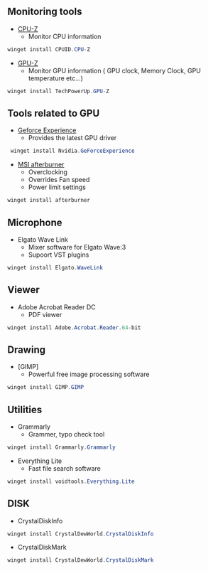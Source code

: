 ## Monitoring tools

- [CPU-Z](https://www.cpuid.com/softwares/cpu-z.html)
  - Monitor CPU information
  
```powershell
winget install CPUID.CPU-Z
```

- [GPU-Z](https://www.techpowerup.com/gpuz/)
  - Monitor GPU information ( GPU clock, Memory Clock, GPU temperature etc...)
  
```powershell
winget install TechPowerUp.GPU-Z
```
## Tools related to GPU

- [Geforce Experience](https://www.nvidia.com/ja-jp/geforce/geforce-experience/)
  - Provides the latest GPU driver
  
```PowerShell
 winget install Nvidia.GeForceExperience
```

- [MSI afterburner](https://www.msi.com/Landing/afterburner/graphics-cards)
  - Overclocking
  - Overrides Fan speed
  - Power limit settings

```powershell
winget install afterburner
```

## Microphone

- Elgato Wave Link
  - Mixer software for Elgato Wave:3
  - Supoort VST plugins
  
```powershell
winget install Elgato.WaveLink
```

## Viewer

- Adobe Acrobat Reader DC
  - PDF viewer
  
```powershell
winget install Adobe.Acrobat.Reader.64-bit
```

## Drawing

- [GIMP]
  - Powerful free image processing software

```powershell
winget install GIMP.GIMP
```

## Utilities

- Grammarly
  - Grammer, typo check tool
  
```powershell
winget install Grammarly.Grammarly
```

- Everything Lite
  - Fast file search software

```powershell
winget install voidtools.Everything.Lite
```

## DISK

- CrystalDiskInfo

```powershell
winget install CrystalDewWorld.CrystalDiskInfo
```

- CrystalDiskMark

```powershell
winget install CrystalDewWorld.CrystalDiskMark
```
